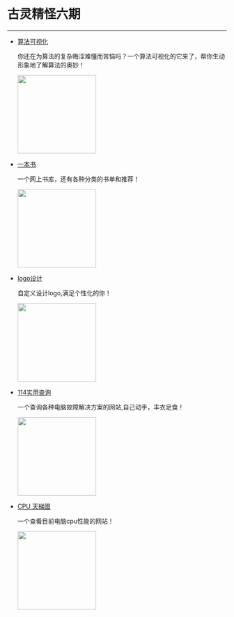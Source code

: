 # 古灵精怪六期
---

- [算法可视化](https://visualgo.net/en)

  你还在为算法的复杂晦涩难懂而苦恼吗？一个算法可视化的它来了，帮你生动形象地了解算法的奥妙！

  <img width="180px" bor src="//cdn.jsdelivr.net/gh/13160692449/pics-storage/sfksh.png">

- [一本书](https://yidanshu.com/?utm_source=bigezhang.com)

  一个网上书库，还有各种分类的书单和推荐！

  <img width="180px" bor src="//cdn.jsdelivr.net/gh/13160692449/pics-storage/ybs20210207.png">

- [logo设计](https://www.logoly.pro/#/)

  自定义设计logo,满足个性化的你！

  <img width="180px" bor src="//cdn.jsdelivr.net/gh/13160692449/pics-storage/logosj20210207.png">

- [114实用查询](http://www.zou114.com/dncidian/)

  一个查询各种电脑故障解决方案的网站,自己动手，丰衣足食！

  <img width="180px" bor src="//cdn.jsdelivr.net/gh/13160692449/pics-storage/114sycx20210207.png">

- [CPU 天梯图](https://diy.pconline.com.cn/tiantitu/cpu/)

  一个查看目前电脑cpu性能的网站！

  <img width="180px" bor src="//cdn.jsdelivr.net/gh/13160692449/pics-storage/cputtt20210207.png">